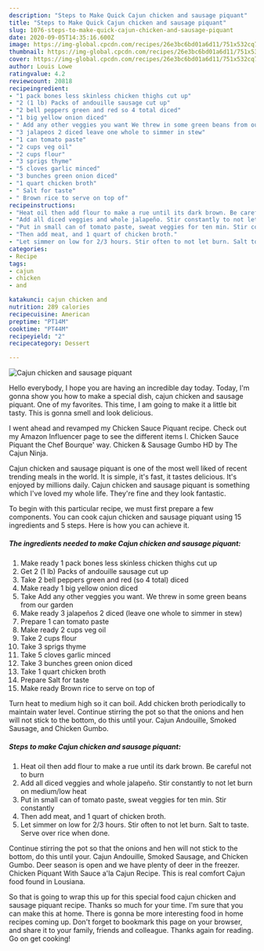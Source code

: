 ```yaml
---
description: "Steps to Make Quick Cajun chicken and sausage piquant"
title: "Steps to Make Quick Cajun chicken and sausage piquant"
slug: 1076-steps-to-make-quick-cajun-chicken-and-sausage-piquant
date: 2020-09-05T14:35:16.600Z
image: https://img-global.cpcdn.com/recipes/26e3bc6bd01a6d11/751x532cq70/cajun-chicken-and-sausage-piquant-recipe-main-photo.jpg
thumbnail: https://img-global.cpcdn.com/recipes/26e3bc6bd01a6d11/751x532cq70/cajun-chicken-and-sausage-piquant-recipe-main-photo.jpg
cover: https://img-global.cpcdn.com/recipes/26e3bc6bd01a6d11/751x532cq70/cajun-chicken-and-sausage-piquant-recipe-main-photo.jpg
author: Louis Lowe
ratingvalue: 4.2
reviewcount: 20818
recipeingredient:
- "1 pack bones less skinless chicken thighs cut up"
- "2 (1 lb) Packs of andouille sausage cut up"
- "2 bell peppers green and red so 4 total diced"
- "1 big yellow onion diced"
- " Add any other veggies you want We threw in some green beans from our garden"
- "3 jalapeos 2 diced leave one whole to simmer in stew"
- "1 can tomato paste"
- "2 cups veg oil"
- "2 cups flour"
- "3 sprigs thyme"
- "5 cloves garlic minced"
- "3 bunches green onion diced"
- "1 quart chicken broth"
- " Salt for taste"
- " Brown rice to serve on top of"
recipeinstructions:
- "Heat oil then add flour to make a rue until its dark brown. Be careful not to burn"
- "Add all diced veggies and whole jalapeño. Stir constantly to not let burn on medium/low heat"
- "Put in small can of tomato paste, sweat veggies for ten min. Stir constantly"
- "Then add meat, and 1 quart of chicken broth."
- "Let simmer on low for 2/3 hours. Stir often to not let burn. Salt to taste. Serve over rice when done."
categories:
- Recipe
tags:
- cajun
- chicken
- and

katakunci: cajun chicken and 
nutrition: 289 calories
recipecuisine: American
preptime: "PT14M"
cooktime: "PT44M"
recipeyield: "2"
recipecategory: Dessert

---
```



![Cajun chicken and sausage piquant](https://img-global.cpcdn.com/recipes/26e3bc6bd01a6d11/751x532cq70/cajun-chicken-and-sausage-piquant-recipe-main-photo.jpg)

Hello everybody, I hope you are having an incredible day today. Today, I'm gonna show you how to make a special dish, cajun chicken and sausage piquant. One of my favorites. This time, I am going to make it a little bit tasty. This is gonna smell and look delicious.

I went ahead and revamped my Chicken Sauce Piquant recipe. Check out my Amazon Influencer page to see the different items I. Chicken Sauce Piquant the Chef Bourque&#39; way. Chicken &amp; Sausage Gumbo HD by The Cajun Ninja.

Cajun chicken and sausage piquant is one of the most well liked of recent trending meals in the world. It is simple, it's fast, it tastes delicious. It's enjoyed by millions daily. Cajun chicken and sausage piquant is something which I've loved my whole life. They're fine and they look fantastic.


To begin with this particular recipe, we must first prepare a few components. You can cook cajun chicken and sausage piquant using 15 ingredients and 5 steps. Here is how you can achieve it.

<!--inarticleads1-->

##### The ingredients needed to make Cajun chicken and sausage piquant:

1. Make ready 1 pack bones less skinless chicken thighs cut up
1. Get 2 (1 lb) Packs of andouille sausage cut up
1. Take 2 bell peppers green and red (so 4 total) diced
1. Make ready 1 big yellow onion diced
1. Take  Add any other veggies you want. We threw in some green beans from our garden
1. Make ready 3 jalapeños 2 diced (leave one whole to simmer in stew)
1. Prepare 1 can tomato paste
1. Make ready 2 cups veg oil
1. Take 2 cups flour
1. Take 3 sprigs thyme
1. Take 5 cloves garlic minced
1. Take 3 bunches green onion diced
1. Take 1 quart chicken broth
1. Prepare  Salt for taste
1. Make ready  Brown rice to serve on top of


Turn heat to medium high so it can boil. Add chicken broth periodically to maintain water level. Continue stirring the pot so that the onions and hen will not stick to the bottom, do this until your. Cajun Andouille, Smoked Sausage, and Chicken Gumbo. 

<!--inarticleads2-->

##### Steps to make Cajun chicken and sausage piquant:

1. Heat oil then add flour to make a rue until its dark brown. Be careful not to burn
1. Add all diced veggies and whole jalapeño. Stir constantly to not let burn on medium/low heat
1. Put in small can of tomato paste, sweat veggies for ten min. Stir constantly
1. Then add meat, and 1 quart of chicken broth.
1. Let simmer on low for 2/3 hours. Stir often to not let burn. Salt to taste. Serve over rice when done.


Continue stirring the pot so that the onions and hen will not stick to the bottom, do this until your. Cajun Andouille, Smoked Sausage, and Chicken Gumbo. Deer season is open and we have plenty of deer in the freezer. Chicken Piquant With Sauce a&#39;la Cajun Recipe. This is real comfort Cajun food found in Lousiana. 

So that is going to wrap this up for this special food cajun chicken and sausage piquant recipe. Thanks so much for your time. I'm sure that you can make this at home. There is gonna be more interesting food in home recipes coming up. Don't forget to bookmark this page on your browser, and share it to your family, friends and colleague. Thanks again for reading. Go on get cooking!
